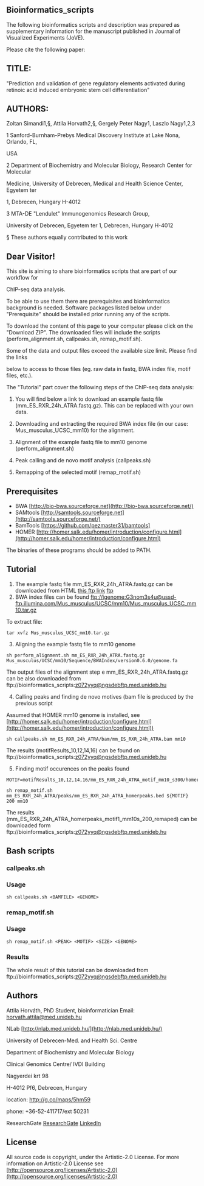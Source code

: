 ## Bioinformatics_scripts ##

The following bioinformatics scripts and description was prepared as supplementary information for the manuscript published in Journal of Visualized Experiments (JoVE).

Please cite the following paper:



## TITLE: 
"Prediction and validation of gene regulatory elements activated during retinoic acid induced embryonic stem cell differentiation"



## AUTHORS: 

Zoltan Simandi1,§, Attila Horvath2,§, Gergely Peter Nagy1, Laszlo Nagy1,2,3

1 Sanford-Burnham-Prebys Medical Discovery Institute at Lake Nona, Orlando, FL, 

USA

2 Department of Biochemistry and Molecular Biology, Research Center for Molecular 

Medicine, University of Debrecen, Medical and Health Science Center,  Egyetem ter 

1, Debrecen, Hungary H-4012

3 MTA-DE "Lendulet" Immunogenomics Research Group, 

University of Debrecen, Egyetem ter 1, Debrecen, Hungary H-4012

§ These authors equally contributed to this work



## Dear Visitor!


This site is aiming to share bioinformatics scripts that are part of our workflow for 

ChIP-seq data analysis.

To be able to use them there are prerequisites and bioinformatics background is needed.  Software packages listed below under "Prerequisite" should be installed prior running any of the scripts.

To download the content of this page to your computer please click on the 
"Download ZIP". The downloaded files will include the scripts (perform_alignment.sh, callpeaks.sh, remap_motif.sh). 

Some of the data and output files exceed the available size limit. Please find the links 

below to access to those files (eg. raw data in fastq, BWA index file, motif files, etc.).

The "Tutorial" part cover the following steps of the ChIP-seq data analysis:

1. You will find below a link to download an example fastq file (mm_ES_RXR_24h_ATRA.fastq.gz). This can be replaced with your own data.

2. Downloading and extracting the required BWA index file (in our case: Mus_musculus_UCSC_mm10) for the alignment. 

3. Alignment of the example fastq file to mm10 genome (perform_alignment.sh) 

4. Peak calling and de novo motif analysis (callpeaks.sh)

5. Remapping of the selected motif (remap_motif.sh)


## Prerequisites ##
+ BWA [http://bio-bwa.sourceforge.net](http://bio-bwa.sourceforge.net/)
+ SAMtools [http://samtools.sourceforge.net](http://samtools.sourceforge.net/)
+ BamTools [https://github.com/pezmaster31/bamtools]
+ HOMER [http://homer.salk.edu/homer/introduction/configure.html](http://homer.salk.edu/homer/introduction/configure.html)

The binaries of these programs should be added to PATH.

## Tutorial ##

1. The example fastq file mm_ES_RXR_24h_ATRA.fastq.gz can be downloaded from 
HTML <a href="ftp://bioinformatics_scripts:z072yyq@ngsdebftp.med.unideb.hu">this ftp link</a>
[ftp](ftp://example.com/foo)
2. BWA index files can be found 
  [ftp://igenome:G3nom3s4u@ussd-ftp.illumina.com/Mus_musculus/UCSC/mm10/Mus_musculus_UCSC_mm10.tar.gz](ftp://igenome:G3nom3s4u@ussd-ftp.illumina.com/Mus_musculus/UCSC/mm10/Mus_musculus_UCSC_mm10.tar.gz)

  To extract file: 
  ```
  tar xvfz Mus_musculus_UCSC_mm10.tar.gz
  ```

3. Aligning the example fastq file to mm10 genome
  ```
  sh perform_alignment.sh mm_ES_RXR_24h_ATRA.fastq.gz Mus_musculus/UCSC/mm10/Sequence/BWAIndex/version0.6.0/genome.fa
  ```

  The output files of the alignment step e mm_ES_RXR_24h_ATRA.fastq.gz can be also downloaded from 
  ftp://bioinformatics_scripts:z072yyq@ngsdebftp.med.unideb.hu

4. Calling peaks and finding de novo motives (bam file is produced by the previous script

  Assumed that HOMER mm10 genome is installed, see [http://homer.salk.edu/homer/introduction/configure.html](http://homer.salk.edu/homer/introduction/configure.html))
  ```
  sh callpeaks.sh mm_ES_RXR_24h_ATRA/bam/mm_ES_RXR_24h_ATRA.bam mm10
  ```
The results (motifResults_10,12,14,16) can be found on ftp://bioinformatics_scripts:z072yyq@ngsdebftp.med.unideb.hu

5. Finding motif occurences on the peaks found
  ```
  MOTIF=motifResults_10,12,14,16/mm_ES_RXR_24h_ATRA_motif_mm10_s300/homerResults/motif1.motif

  sh remap_motif.sh mm_ES_RXR_24h_ATRA/peaks/mm_ES_RXR_24h_ATRA_homerpeaks.bed ${MOTIF} 200 mm10
  ```

The results (mm_ES_RXR_24h_ATRA_homerpeaks_motif1_mm10s_200_remaped) can be downloaded form ftp://bioinformatics_scripts:z072yyq@ngsdebftp.med.unideb.hu

## Bash scripts ##

### callpeaks.sh ###

### Usage ###
```
sh callpeaks.sh <BAMFILE> <GENOME>
```
### remap_motif.sh ###

### Usage ###
```
sh remap_motif.sh <PEAK> <MOTIF> <SIZE> <GENOME>
```
### Results ###

The whole result of this tutorial can be downloaded from ftp://bioinformatics_scripts:z072yyq@ngsdebftp.med.unideb.hu

## Authors ##

Attila Horváth, PhD Student, bioinformatician
Email: horvath.attila@med.unideb.hu

NLab [http://nlab.med.unideb.hu/](http://nlab.med.unideb.hu/)

University of Debrecen-Med. and Health Sci. Centre

Department of Biochemistry and Molecular Biology

Clinical Genomics Centre/ IVDI Building

Nagyerdei krt 98

H-4012 Pf6, Debrecen, Hungary

location: http://g.co/maps/5hm59

phone: +36-52-411717/ext 50231

ResearchGate
[ResearchGate](https://www.researchgate.net/profile/Attila_Horvath9)
[LinkedIn](https://www.linkedin.com/hp/?dnr=oVL_xVLIOvvZ7IVooNyotA0wOPufXI8UAya1)

## License ##

All source code is copyright, under the Artistic-2.0 License.
For more information on Artistic-2.0 License see [http://opensource.org/licenses/Artistic-2.0](http://opensource.org/licenses/Artistic-2.0)


